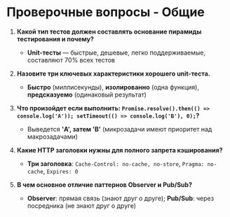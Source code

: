 # Проверочные вопросы - Общие

1. **Какой тип тестов должен составлять основание пирамиды тестирования и почему?**
   - **Unit-тесты** — быстрые, дешевые, легко поддерживаемые, составляют 70% всех тестов

2. **Назовите три ключевых характеристики хорошего unit-теста.**
   - **Быстро** (миллисекунды), **изолированно** (одна функция), **предсказуемо** (одинаковый результат)

3. **Что произойдет если выполнить: `Promise.resolve().then(() => console.log('A')); setTimeout(() => console.log('B'), 0);`?**
   - Выведется **'A', затем 'B'** (микрозадачи имеют приоритет над макрозадачами)

4. **Какие HTTP заголовки нужны для полного запрета кэширования?**
   - **Три заголовка**: `Cache-Control: no-cache, no-store`, `Pragma: no-cache`, `Expires: 0`

5. **В чем основное отличие паттернов Observer и Pub/Sub?**
   - **Observer**: прямая связь (знают друг о друге); **Pub/Sub**: через посредника (не знают друг о друге)